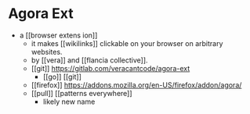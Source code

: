 # Agora Ext

- a [[browser extens  ion]] 
  - it makes [[wikilinks]] clickable on your browser on arbitrary websites.
  - by [[vera]] and [[flancia collective]].
  - [[git]] https://gitlab.com/veracantcode/agora-ext
    - [[go]] [[git]] 
  - [[firefox]] https://addons.mozilla.org/en-US/firefox/addon/agora/
  - [[pull]] [[patterns everywhere]]
    - likely new name

